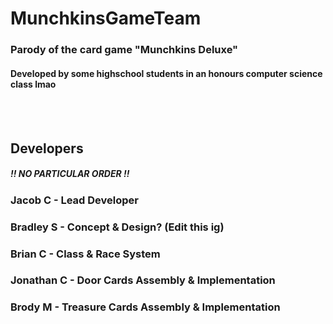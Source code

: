 # MunchkinsGameTeam
### Parody of the card game "Munchkins Deluxe"
#### Developed by some highschool students in an honours computer science class lmao
<br /><br />
## Developers
##### !! NO PARTICULAR ORDER !!
### Jacob C    - Lead Developer
### Bradley S  - Concept & Design? (Edit this ig)
### Brian C    - Class & Race System
### Jonathan C - Door Cards Assembly & Implementation
### Brody M    - Treasure Cards Assembly & Implementation
